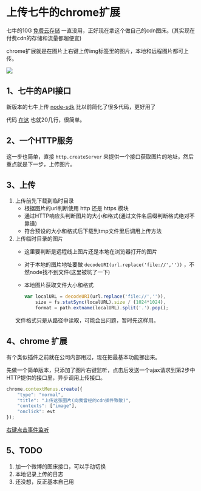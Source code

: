 # 上传七牛的chrome扩展

七牛的10G [免费云存储](http://www.qiniu.com/pricing) 一直没用，正好现在拿这个做自己的cdn图床。(其实现在付费cdn的存储和流量都超便宜)

chrome扩展就是在图片上右键上传img标签里的图片，本地和远程图片都可上传。

![](pic/qiniu-chrome.jpg)

## 1、七牛的API接口

新版本的七牛上传 [node-sdk](http://developer.qiniu.com/code/v6/sdk/nodejs.html#io-put) 比以前简化了很多代码，更好用了

代码 [在这](https://github.com/ccforward/qiniu/blob/master/api.js) 也就20几行，很简单。

## 2、一个HTTP服务

这一步也简单，直接 `http.createServer` 来提供一个接口获取图片的地址，然后重点就是下一步，上传图片。

## 3、上传

1. 上传前先下载到临时目录  
	* 根据图片的url判断使用 http 还是 https 模块
	* 通过HTTP响应头判断图片的大小和格式(通过文件名后缀判断格式绝对不靠谱)
	* 符合预设的大小和格式后下载到tmp文件里后调用上传方法
2. 上传临时目录的图片
	* 这里要判断是远程线上图片还是本地在浏览器打开的图片  
	* 对于本地的图片地址要做 `decodeURI(url.replace('file://',''))` ，不然node找不到文件(这里被坑了一下)  
	* 本地图片获取文件大小和格式

		```js
		var localURL = decodeURI(url.replace('file://','')),
  			size = fs.statSync(localURL).size / (1024*1024),
			format = path.extname(localURL).split('.').pop();
		```
	文件格式只是从路径中读取，可能会出问题，暂时先这样用。

## 4、chrome 扩展
有个类似插件之前就在公司内部用过，现在把最基本功能挪出来。

先做一个简单版本，只添加了图片右键监听，点击后发送一个ajax请求到第2步中HTTP提供的接口里，异步调用上传接口。

```js
chrome.contextMenus.create({
    "type": "normal",
    "title": "上传这张图片(向我曾经的cdn插件致敬)",
    "contexts": ["image"],
    "onclick": evt
});
```
[右键点击事件监听](https://github.com/ccforward/qiniu/blob/master/chrome/background.js#L1)

## 5、TODO

1. 加一个微博的图床接口，可以手动切换
2. 本地记录上传的日志
3. 还没想，反正基本自己用


